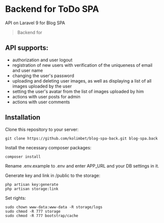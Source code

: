 # Backend for ToDo SPA

API on Laravel 9 for Blog SPA

> Backend for

## API supports:

-   authorization and user logout
-   registration of new users with verification of the uniqueness of email and user name
-   changing the user's password
-   uploading and deleting user images, as well as displaying a list of all images uploaded by the user
-   setting the user's avatar from the list of images uploaded by him
-   actions with user posts for admin
-   actions with user comments

## Installation

Clone this repository to your server:

```
git clone https://github.com/kolimbet/blog-spa-back.git blog-spa.back
```

Install the necessary composer packages:

```
composer install
```

Rename .env.example to .env and enter APP_URL and your DB settings in it.

Generate key and link in /public to the storage:

```
php artisan key:generate
php artisan storage:link
```

Set rights:

```
sudo chown www-data:www-data -R storage/logs
sudo chmod -R 777 storage
sudo chmod -R 777 bootstrap/cache
```
